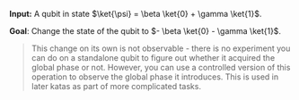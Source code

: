 **Input:** A qubit in state $\ket{\psi} = \beta \ket{0} + \gamma \ket{1}$.

**Goal**: Change the state of the qubit to $- \beta \ket{0} - \gamma \ket{1}$.

> This change on its own is not observable - there is no experiment you can do on a standalone qubit to figure out whether it acquired the global phase or not.
> However, you can use a controlled version of this operation to observe the global phase it introduces.
> This is used in later katas as part of more complicated tasks.
